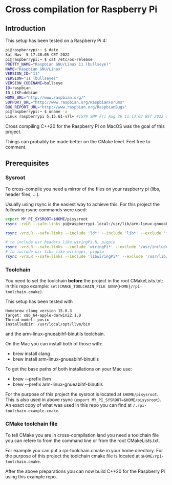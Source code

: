 # Cross compilation for Raspberry Pi

## Introduction

This setup has been tested on a Raspberry Pi 4:

```bash
pi@raspberrypi:~ $ date
Sat Nov  5 17:48:05 CET 2022
pi@raspberrypi:~ $ cat /etc/os-release
PRETTY_NAME="Raspbian GNU/Linux 11 (bullseye)"
NAME="Raspbian GNU/Linux"
VERSION_ID="11"
VERSION="11 (bullseye)"
VERSION_CODENAME=bullseye
ID=raspbian
ID_LIKE=debian
HOME_URL="http://www.raspbian.org/"
SUPPORT_URL="http://www.raspbian.org/RaspbianForums"
BUG_REPORT_URL="http://www.raspbian.org/RaspbianBugs"
pi@raspberrypi:~ $ uname -a
Linux raspberrypi 5.15.61-v7l+ #1579 SMP Fri Aug 26 11:13:03 BST 2022 armv7l GNU/Linux
```

Cross compiling C++20 for the Raspberry Pi on MacOS was the goal of this project.

Things can probably be made better on the CMake level. Feel free to comment.

## Prerequisites

### Sysroot

To cross-compile you need a mirror of the files on your raspberry pi (libs, header files, ...).

Usually using rsync is the easiest way to achieve this.
For this project the following rsync commands were used:

```bash
export MY_PI_SYSROOT=$HOME/pisysroot
rsync -rzLR --safe-links pi@raspberrypi.local:/usr/lib/arm-linux-gnueabihf pi@raspberrypi.local:/usr/lib/gcc/arm-linux-gnueabihf pi@raspberrypi.local:/usr/include pi@raspberrypi.local:/lib/arm-linux-gnueabihf $MY_PI_SYSROOT/

rsync -vrzLR --safe-links --include 'ld*' --include 'lib*' --exclude '*'  pi@raspberrypi.local:/lib sysroot/

# to include usr headers like wiringPi.h, pigpio
rsync -vrzLR --safe-links --include 'wiringPi*' --exclude '/usr/include/*'  pi@raspberrypi.local:/usr/include $MY_PI_SYSROOT/
# to include usr libs like wiringpi, pigpio
rsync -vrzLR --safe-links --include 'libwiringPi*' --exclude '/usr/lib/*'  pi@raspberrypi.local:/usr/lib $MY_PI_SYSROOT/
```

### Toolchain

You need to set the toolchain **before** the project in the root CMakeLists.txt: in this repo example: `set(CMAKE_TOOLCHAIN_FILE $ENV{HOME}/rpi-toolchain.cmake)`.

This setup has been tested with 

```
Homebrew clang version 15.0.3
Target: x86_64-apple-darwin22.1.0
Thread model: posix
InstalledDir: /usr/local/opt/llvm/bin
```

and the arm-linux-gnueabihf-binutils toolchain.

On the Mac you can install both of those with:
- brew install clang
- brew install arm-linux-gnueabihf-binutils

To get the base paths of both installations on your Mac use:
- brew --prefix llvm 
- brew --prefix arm-linux-gnueabihf-binutils

For the purpose of this project the sysroot is located at `$HOME/pisysroot`. This is also used in above rsync (`export MY_PI_SYSROOT=$HOME/pisysroot`). An exact copy of what was used in this repo you can find at `/.rpi-toolchain-example.cmake`.

### CMake toolchain file

To tell CMake you are in cross-compilation land you need a toolchain file you can refere to from the command line or from the root CMakeLists.txt.

For example you can put a rpi-toolchain.cmake in your home directory.
For the purpose of this project the toolchain cmake file is located at `$HOME/rpi-toolchain.cmake`.

After the above preparations you can now build C++20 for the Raspberry Pi using this example repo.
